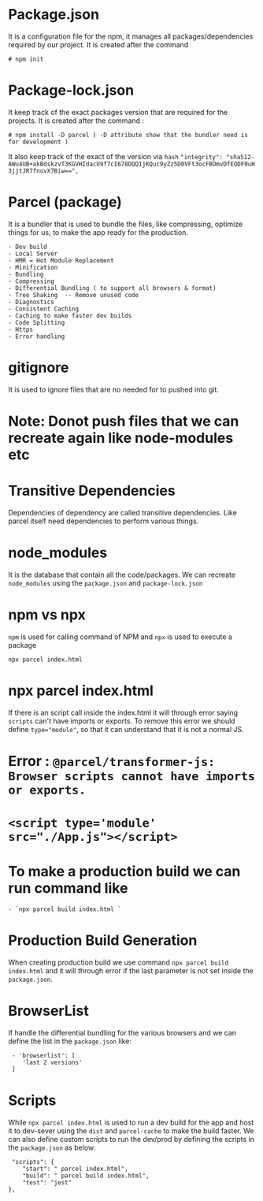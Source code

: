 # Package.json

It is a configuration file for the npm, it manages all packages/dependencies required by our project.
It is created after the command 

    # npm init

# Package-lock.json

It keep track of the exact packages version that are required for the projects.
It is created after the command :

    # npm install -D parcel ( -D attribute show that the bundler need is for development )

It also keep track of the exact of the version via `hash`
` "integrity": "sha512-AWu4UB+akBdskzvT3KGVHIdacU9f7cI678DQQ1jKQuc9yZz5D0VFt3ocFBOmvDfEQDF0uH3jjtJR7fnuvX7Biw==", `

# Parcel (package)

It is a bundler that is used to bundle the files, like compressing, optimize things for us; to make the app ready for the production.

    - Dev build
    - Local Server
    - HMR = Hot Module Replacement
    - Minification
    - Bundling 
    - Compressing 
    - Differential Bundling ( to support all browsers & format)
    - Tree Shaking  -- Remove unused code
    - Diagnostics
    - Consistent Caching 
    - Caching to make faster dev builds
    - Code Splitting
    - Https
    - Error handling

# gitignore

It is used to ignore files that are no needed for to pushed into git. 
# Note: Donot push files that we can recreate again like node-modules etc

# Transitive Dependencies

Dependencies of dependency are called transitive dependencies. Like parcel itself need dependencies to perform various things.

# node_modules

It is the database that contain all the code/packages. We can recreate `node_modules` using the `package.json` and `package-lock.json`

# npm vs npx

`npm` is used for calling command of NPM and `npx` is used to execute a package

`npx parcel index.html`

# npx parcel index.html

If there is an script call inside the index.html it will through error saying `scripts` can't have imports or exports.
To remove this error we should define `type="module"`, so that it can understand that it is not a normal JS.

  # Error : `@parcel/transformer-js: Browser scripts cannot have imports or exports.`

  # ` <script type='module' src="./App.js"></script> `

# To make a production build we can run command like
    - `npx parcel build index.html `

# Production Build Generation

When creating production build we use command ` npx parcel build index.html ` and it will through error if the last parameter is not set inside the `package.json`. 

# BrowserList

If handle the differential bundling for the various browsers and we can define the list in the `package.json` like:

     - 'browserlist': [
        'last 2 versions'
     ]

# Scripts

While `npx parcel index.html` is used to run a dev build for the app and host it to dev-sever using the `dist` and `parcel-cache` to make the build faster. We can also define custom scripts to run the dev/prod by defining the scripts in the 
`package.json` as below: 

     "scripts": {
        "start": " parcel index.html",
        "build": " parcel build index.html",
        "test": "jest"
    },